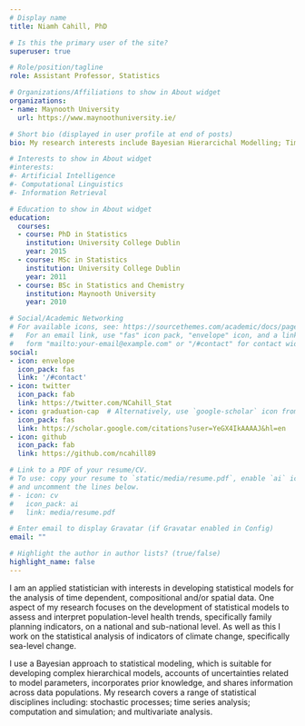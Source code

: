 ```yaml
---
# Display name
title: Niamh Cahill, PhD

# Is this the primary user of the site?
superuser: true

# Role/position/tagline
role: Assistant Professor, Statistics

# Organizations/Affiliations to show in About widget
organizations:
- name: Maynooth University
  url: https://www.maynoothuniversity.ie/

# Short bio (displayed in user profile at end of posts)
bio: My research interests include Bayesian Hierarcichal Modelling; Time Series Analysis; Climate Change; Family Planning

# Interests to show in About widget
#interests:
#- Artificial Intelligence
#- Computational Linguistics
#- Information Retrieval

# Education to show in About widget
education:
  courses:
  - course: PhD in Statistics
    institution: University College Dublin
    year: 2015
  - course: MSc in Statistics
    institution: University College Dublin
    year: 2011
  - course: BSc in Statistics and Chemistry
    institution: Maynooth University
    year: 2010

# Social/Academic Networking
# For available icons, see: https://sourcethemes.com/academic/docs/page-builder/#icons
#   For an email link, use "fas" icon pack, "envelope" icon, and a link in the
#   form "mailto:your-email@example.com" or "/#contact" for contact widget.
social:
- icon: envelope
  icon_pack: fas
  link: '/#contact'
- icon: twitter
  icon_pack: fab
  link: https://twitter.com/NCahill_Stat
- icon: graduation-cap  # Alternatively, use `google-scholar` icon from `ai` icon pack
  icon_pack: fas
  link: https://scholar.google.com/citations?user=YeGX4IkAAAAJ&hl=en
- icon: github
  icon_pack: fab
  link: https://github.com/ncahill89

# Link to a PDF of your resume/CV.
# To use: copy your resume to `static/media/resume.pdf`, enable `ai` icons in `params.toml`, 
# and uncomment the lines below.
# - icon: cv
#   icon_pack: ai
#   link: media/resume.pdf

# Enter email to display Gravatar (if Gravatar enabled in Config)
email: ""

# Highlight the author in author lists? (true/false)
highlight_name: false
---
```


I am an applied statistician with interests in developing statistical models for the analysis of time dependent, compositional and/or spatial data. One aspect of my research focuses on the development of statistical models to assess and interpret population-level health trends, specifically family planning indicators, on a national and sub-national level. As well as this I work on the statistical analysis of indicators of climate change, specifically sea-level change. 

I use a Bayesian approach to statistical modeling, which is suitable for developing complex hierarchical models, accounts of uncertainties related to model parameters, incorporates prior knowledge, and shares information across data populations. My research covers a range of statistical disciplines including: stochastic processes; time series analysis; computation and simulation; and multivariate analysis.


